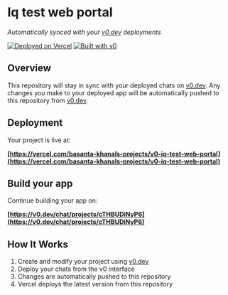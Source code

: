# Iq test web portal

*Automatically synced with your [v0.dev](https://v0.dev) deployments*

[![Deployed on Vercel](https://img.shields.io/badge/Deployed%20on-Vercel-black?style=for-the-badge&logo=vercel)](https://vercel.com/basanta-khanals-projects/v0-iq-test-web-portal)
[![Built with v0](https://img.shields.io/badge/Built%20with-v0.dev-black?style=for-the-badge)](https://v0.dev/chat/projects/cTHBUDiNyP6)

## Overview

This repository will stay in sync with your deployed chats on [v0.dev](https://v0.dev).
Any changes you make to your deployed app will be automatically pushed to this repository from [v0.dev](https://v0.dev).

## Deployment

Your project is live at:

**[https://vercel.com/basanta-khanals-projects/v0-iq-test-web-portal](https://vercel.com/basanta-khanals-projects/v0-iq-test-web-portal)**

## Build your app

Continue building your app on:

**[https://v0.dev/chat/projects/cTHBUDiNyP6](https://v0.dev/chat/projects/cTHBUDiNyP6)**

## How It Works

1. Create and modify your project using [v0.dev](https://v0.dev)
2. Deploy your chats from the v0 interface
3. Changes are automatically pushed to this repository
4. Vercel deploys the latest version from this repository